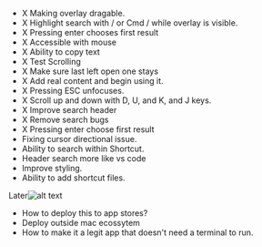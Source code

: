 - X Making overlay dragable. 
- X Highlight search with / or Cmd / while overlay is visible. 
- X  Pressing enter chooses first result
- X Accessible with mouse
- X Ability to copy text
- X Test Scrolling
- X Make sure last left open one stays
- X Add real content and begin using it. 
- X Pressing ESC unfocuses.
- X Scroll up and down with D, U, and K, and J keys. 
- X Improve search header
- X Remove search bugs
- X Pressing enter choose first result 
- Fixing cursor directional issue. 
- Ability to search within Shortcut. 
- Header search more like vs code
- Improve styling. 
- Ability to add shortcut files. 


Later![alt text](image.png)
- How to deploy this to app stores?
- Deploy outside mac ecossytem 
- How to make it a legit app that doesn't need a terminal to run. 